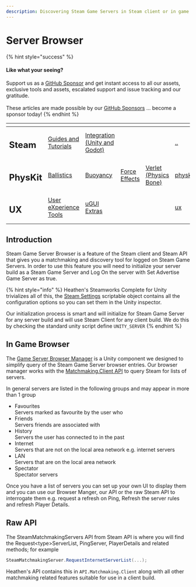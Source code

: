 ```yaml
---
description: Discovering Steam Game Servers in Steam client or in game.
---
```


# Server Browser

{% hint style="success" %}
#### Like what your seeing?

Support us as a [GitHub Sponsor](../../../../../become-a-sponsor/) and get instant access to all our assets, exclusive tools and assets, escalated support and issue tracking and our gratitude.\
\
These articles are made possible by our [GitHub Sponsors](../../../../../become-a-sponsor/) ... become a sponsor today!
{% endhint %}

<table data-view="cards"><thead><tr><th></th><th></th><th></th><th></th><th></th><th data-hidden data-card-target data-type="content-ref"></th><th data-hidden data-card-cover data-type="files"></th></tr></thead><tbody><tr><td><h2>Steam</h2></td><td><a href="../../../">Guides and Tutorials</a></td><td><a href="../../../../../assets/steamworks/">Integration (Unity and Godot)</a></td><td></td><td></td><td><a href="../../../">..</a></td><td><a href="../../../../../.gitbook/assets/Steamworks Card.png">Steamworks Card.png</a></td></tr><tr><td><h2>PhysKit</h2></td><td><a href="../../../../../assets/physkit/learning/sample-scenes/1-ballistic-basics.md">Ballistics</a></td><td><a href="../../../../../assets/physkit/learning/sample-scenes/1-buoyancy-example.md">Buoyancy</a></td><td><a href="../../../../../assets/physkit/learning/sample-scenes/1-force-effect-fields.md">Force Effects</a></td><td><a href="../../../../../assets/physkit/learning/sample-scenes/2-verlet-spring-skinned-mesh.md">Verlet (Physics Bone)</a></td><td><a href="../../../../../assets/physkit/">physkit</a></td><td><a href="../../../../../.gitbook/assets/PhysKit Card.png">PhysKit Card.png</a></td></tr><tr><td><h2>UX</h2></td><td><a href="../../../../../assets/ux/learning/core-concepts/">User eXperience Tools</a></td><td><a href="../../../../../assets/ux/learning/ugui-extras/">uGUI Extras</a></td><td></td><td></td><td><a href="../../../../../assets/ux/">ux</a></td><td><a href="../../../../../.gitbook/assets/Splash Screen (1).png">Splash Screen (1).png</a></td></tr></tbody></table>

## &#x20;Introduction

Steam Game Server Browser is a feature of the Steam client and Steam API that gives you a matchmaking and discovery tool for logged on Steam Game Servers. In order to use this feature you will need to initialize your server build as a Steam Game Server and Log On the server with Set Advertise Game Server as true.&#x20;

{% hint style="info" %}
Heathen's Steamworks Complete for Unity trivializes all of this, the [Steam Settings](../../../../../assets/steamworks/unity/scriptable-objects/steam-settings/) scriptable object contains all the configuration options so you can set them in the Unity inspector.&#x20;

Our initialization process is smart and will initialize for Steam Game Server for any server build and will use Steam Client for any client build. We do this by checking the standard unity script define `UNITY_SERVER`
{% endhint %}

## In Game Browser

The [Game Server Browser Manager](../../../../../assets/steamworks/unity/components/game-server-browser-manager.md) is a Unity component we designed to simplify query of the Steam Game Server browser entries. Our browser manager works with the [Matchmaking.Client API](../../../../../assets/steamworks/api/matchmaking.md) to query Steam for lists of servers.

In general servers are listed in the following groups and may appear in more than 1 group

* Favourites \
  Servers marked as favourite by the user who&#x20;
* Friends\
  Servers friends are associated with
* History\
  Servers the user has connected to in the past
* Internet\
  Servers that are not on the local area network e.g. internet servers
* LAN\
  Servers that are on the local area network
* Spectator\
  Spectator servers

Once you have a list of servers you can set up your own UI to display them and you can use our Browser Manger, our API or the raw Steam API to interrogate them e.g. request a refresh on Ping, Refresh the server rules and refresh Player Details.

## Raw API

The SteamMatchmakingServers API from Steam API is where you will find the Request\<type>ServerList, PingServer, PlayerDetails and related methods; for example&#x20;

```csharp
SteamMatchmakingServer.RequestInternetServerList(...);
```

Heathen's API contains this in `API.Matchmaking.Client` along with all other matchmaking related features suitable for use in a client build.

